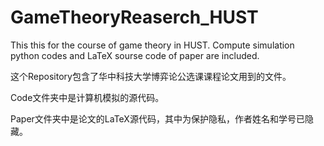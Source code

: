 # GameTheoryReaserch_HUST
This this for the course of game theory in HUST. Compute simulation python codes and LaTeX sourse code of paper are included.

这个Repository包含了华中科技大学博弈论公选课课程论文用到的文件。

Code文件夹中是计算机模拟的源代码。

Paper文件夹中是论文的LaTeX源代码，其中为保护隐私，作者姓名和学号已隐藏。
